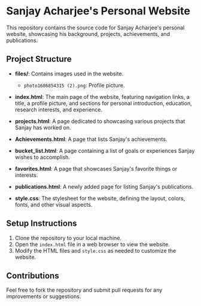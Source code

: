 # Sanjay Acharjee's Personal Website

This repository contains the source code for Sanjay Acharjee's personal website, showcasing his background, projects, achievements, and publications.

## Project Structure

- **files/**: Contains images used in the website.
  - `photo1686854315 (2).png`: Profile picture.
  
- **index.html**: The main page of the website, featuring navigation links, a title, a profile picture, and sections for personal introduction, education, research interests, and experience.

- **projects.html**: A page dedicated to showcasing various projects that Sanjay has worked on.

- **Achievements.html**: A page that lists Sanjay's achievements.

- **bucket_list.html**: A page containing a list of goals or experiences Sanjay wishes to accomplish.

- **favorites.html**: A page that showcases Sanjay's favorite things or interests.

- **publications.html**: A newly added page for listing Sanjay's publications.

- **style.css**: The stylesheet for the website, defining the layout, colors, fonts, and other visual aspects.

## Setup Instructions

1. Clone the repository to your local machine.
2. Open the `index.html` file in a web browser to view the website.
3. Modify the HTML files and `style.css` as needed to customize the website.

## Contributions

Feel free to fork the repository and submit pull requests for any improvements or suggestions.
